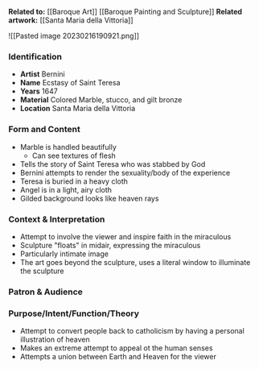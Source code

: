 **Related to:** [[Baroque Art]] [[Baroque Painting and Sculpture]]
**Related artwork:** [[Santa Maria della Vittoria]]

![[Pasted image 20230216190921.png]]

### Identification
- **Artist** Bernini
- **Name** Ecstasy of Saint Teresa
- **Years** 1647
- **Material** Colored Marble, stucco, and gilt bronze
- **Location** Santa Maria della Vittoria

### Form and Content
- Marble is handled beautifully
	- Can see textures of flesh
- Tells the story of Saint Teresa who was stabbed by God
- Bernini attempts to render the sexuality/body of the experience
- Teresa is buried in a heavy cloth
- Angel is in a light, airy cloth
- Gilded background looks like heaven rays

### Context & Interpretation
- Attempt to involve the viewer and inspire faith in the miraculous
- Sculpture "floats" in midair, expressing the miraculous
- Particularly intimate image
- The art goes beyond the sculpture, uses a literal window to illuminate the sculpture

### Patron & Audience


### Purpose/Intent/Function/Theory
- Attempt to convert people back to catholicism by having a personal illustration of heaven
- Makes an extreme attempt to appeal ot the human senses
- Attempts a union between Earth and Heaven for the viewer